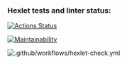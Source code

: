 ### Hexlet tests and linter status:
[![Actions Status](https://github.com/Unbiz/frontend-project-lvl1/workflows/hexlet-check/badge.svg)](https://github.com/Unbiz/frontend-project-lvl1/actions)

[![Maintainability](https://api.codeclimate.com/v1/badges/a99a88d28ad37a79dbf6/maintainability)](https://codeclimate.com/github/codeclimate/codeclimate/maintainability)

![.github/workflows/hexlet-check.yml](https://github.com/actions/hello-world/workflows/.github/workflows/main.yml/badge.svg)